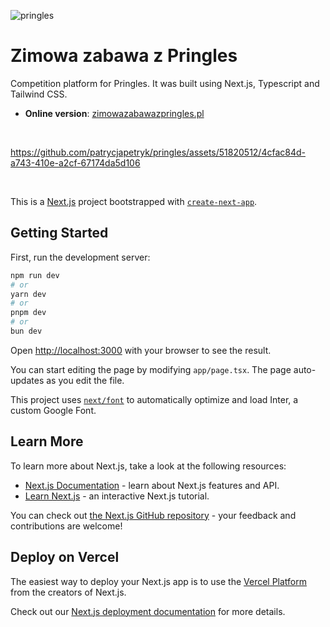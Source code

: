 
![pringles](https://github.com/patrycjapetryk/pringles/assets/51820512/388f9850-ab73-468a-8bf6-04e7b7244042)

# Zimowa zabawa z Pringles

Competition platform for Pringles. It was built using Next.js, Typescript and Tailwind CSS.

- **Online version**: [zimowazabawazpringles.pl](https://www.zimowazabawazpringles.pl/)

&nbsp;

https://github.com/patrycjapetryk/pringles/assets/51820512/4cfac84d-a743-410e-a2cf-67174da5d106

&nbsp;

This is a [Next.js](https://nextjs.org/) project bootstrapped with [`create-next-app`](https://github.com/vercel/next.js/tree/canary/packages/create-next-app).

## Getting Started

First, run the development server:

```bash
npm run dev
# or
yarn dev
# or
pnpm dev
# or
bun dev
```

Open [http://localhost:3000](http://localhost:3000) with your browser to see the result.

You can start editing the page by modifying `app/page.tsx`. The page auto-updates as you edit the file.

This project uses [`next/font`](https://nextjs.org/docs/basic-features/font-optimization) to automatically optimize and load Inter, a custom Google Font.

## Learn More

To learn more about Next.js, take a look at the following resources:

- [Next.js Documentation](https://nextjs.org/docs) - learn about Next.js features and API.
- [Learn Next.js](https://nextjs.org/learn) - an interactive Next.js tutorial.

You can check out [the Next.js GitHub repository](https://github.com/vercel/next.js/) - your feedback and contributions are welcome!

## Deploy on Vercel

The easiest way to deploy your Next.js app is to use the [Vercel Platform](https://vercel.com/new?utm_medium=default-template&filter=next.js&utm_source=create-next-app&utm_campaign=create-next-app-readme) from the creators of Next.js.

Check out our [Next.js deployment documentation](https://nextjs.org/docs/deployment) for more details.
